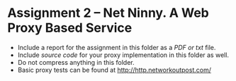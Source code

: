 # Assignment 2 – Net Ninny. A Web Proxy Based Service
* Include a report for the assignment in this folder as a *PDF or txt* file.
* Include *source code* for your proxy implementation in this folder as well.
* Do not compress anything in this folder.
* Basic proxy tests can be found at http://http.networkoutpost.com/


